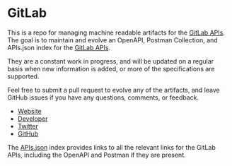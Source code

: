 # GitLabThis is a repo for managing machine readable artifacts for the [GitLab APIs](http://gitlab.com). The goal is to maintain and evolve an OpenAPI, Postman Collection, and APIs.json index for the [GitLab APIs](http://gitlab.com).They are a constant work in progress, and will be updated on a regular basis when new information is added, or more of the specifications are supported.Feel free to submit a pull request to evolve any of the artifacts, and leave GitHub issues if you have any questions, comments, or feedback.- [Website](http://gitlab.com)- [Developer](http://gitlab.com)- [Twitter](https://twitter.com/gitlab)- [GitHub](https://github.com/gitlab)The [APIs.json](https://github.com/api-evangelist/gitlab/blob/master/apis.json) index provides links to all the relevant links for the GitLab APIs, including the OpenAPI and Postman if they are present.